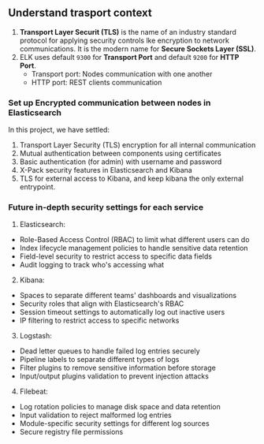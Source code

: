 
## Understand trasport context
1. **Transport Layer Securit (TLS)** is the name of an industry standard protocol for applying security controls lke encryption to network communications. It is the modern name for **Secure Sockets Layer (SSL)**.
2. ELK uses default `9300` for **Transport Port** and default `9200` for **HTTP Port**.
    - Transport port: Nodes communication with one another
    - HTTP port: REST clients communication

### Set up Encrypted communication between nodes in Elasticsearch

In this project, we have settled:
1. Transport Layer Security (TLS) encryption for all internal communication
2. Mutual authentication between components using certificates
3. Basic authentication (for admin) with username and password
4. X-Pack security features in Elasticsearch and Kibana
5. TLS for external access to Kibana, and keep kibana the only external entrypoint.

### Future in-depth security settings for each service
1. Elasticsearch:
 - Role-Based Access Control (RBAC) to limit what different users can do
 - Index lifecycle management policies to handle sensitive data retention
 - Field-level security to restrict access to specific data fields
 - Audit logging to track who's accessing what

2. Kibana:
 - Spaces to separate different teams' dashboards and visualizations
 - Security roles that align with Elasticsearch's RBAC
 - Session timeout settings to automatically log out inactive users
 - IP filtering to restrict access to specific networks

3. Logstash:
 - Dead letter queues to handle failed log entries securely
 - Pipeline labels to separate different types of logs
 - Filter plugins to remove sensitive information before storage
 - Input/output plugins validation to prevent injection attacks

4. Filebeat:
 - Log rotation policies to manage disk space and data retention
 - Input validation to reject malformed log entries
 - Module-specific security settings for different log sources
 - Secure registry file permissions